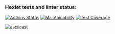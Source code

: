 ### Hexlet tests and linter status:
[![Actions Status](https://github.com/dotnil/frontend-project-46/actions/workflows/hexlet-check.yml/badge.svg)](https://github.com/dotnil/frontend-project-46/actions)
[![Maintainability](https://api.codeclimate.com/v1/badges/e560397a047cc7672178/maintainability)](https://codeclimate.com/github/dotnil/frontend-project-46/maintainability)
[![Test Coverage](https://api.codeclimate.com/v1/badges/e560397a047cc7672178/test_coverage)](https://codeclimate.com/github/dotnil/frontend-project-46/test_coverage)

[![asciicast](https://asciinema.org/a/CN6fDs1oPWIKeVnuoh8FMfh8Y.svg)](https://asciinema.org/a/CN6fDs1oPWIKeVnuoh8FMfh8Y)
